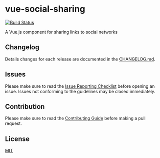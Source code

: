 # vue-social-sharing

[![Build Status](https://travis-ci.org/nicolasbeauvais/vue-social-sharing.svg?branch=master)](https://travis-ci.org/nicolasbeauvais/vue-social-sharing)

A Vue.js component for sharing links to social networks

## Changelog
Details changes for each release are documented in the [CHANGELOG.md](https://github.com/nicolasbeauvais/vue-social-sharing/blob/master/CHANGELOG.md).


## Issues
Please make sure to read the [Issue Reporting Checklist](https://github.com/nicolasbeauvais/vue-social-sharing/blob/master/CONTRIBUTING.md#issue-reporting-guidelines) before opening an issue. Issues not conforming to the guidelines may be closed immediately.


## Contribution
Please make sure to read the [Contributing Guide](https://github.com/nicolasbeauvais/vue-social-sharing/blob/master/CONTRIBUTING.md) before making a pull request.

## License

[MIT](http://opensource.org/licenses/MIT)
